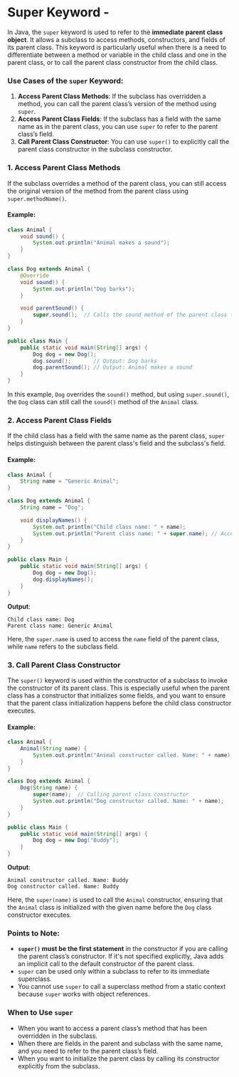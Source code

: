 # Super Keyword -

In Java, the `super` keyword is used to refer to the **immediate parent class object**. It allows a subclass to access methods, constructors, and fields of its parent class. This keyword is particularly useful when there is a need to differentiate between a method or variable in the child class and one in the parent class, or to call the parent class constructor from the child class.

### Use Cases of the `super` Keyword:

1. **Access Parent Class Methods**: If the subclass has overridden a method, you can call the parent class’s version of the method using `super`.
2. **Access Parent Class Fields**: If the subclass has a field with the same name as in the parent class, you can use `super` to refer to the parent class’s field.
3. **Call Parent Class Constructor**: You can use `super()` to explicitly call the parent class constructor in the subclass constructor.

### 1. **Access Parent Class Methods**

If the subclass overrides a method of the parent class, you can still access the original version of the method from the parent class using `super.methodName()`.

#### Example:

```java
class Animal {
    void sound() {
        System.out.println("Animal makes a sound");
    }
}

class Dog extends Animal {
    @Override
    void sound() {
        System.out.println("Dog barks");
    }

    void parentSound() {
        super.sound();  // Calls the sound method of the parent class (Animal)
    }
}

public class Main {
    public static void main(String[] args) {
        Dog dog = new Dog();
        dog.sound();       // Output: Dog barks
        dog.parentSound(); // Output: Animal makes a sound
    }
}
```

In this example, `Dog` overrides the `sound()` method, but using `super.sound()`, the `Dog` class can still call the `sound()` method of the `Animal` class.

### 2. **Access Parent Class Fields**

If the child class has a field with the same name as the parent class, `super` helps distinguish between the parent class's field and the subclass's field.

#### Example:

```java
class Animal {
    String name = "Generic Animal";
}

class Dog extends Animal {
    String name = "Dog";

    void displayNames() {
        System.out.println("Child class name: " + name);
        System.out.println("Parent class name: " + super.name); // Accessing parent class field
    }
}

public class Main {
    public static void main(String[] args) {
        Dog dog = new Dog();
        dog.displayNames();
    }
}
```

**Output**:

```
Child class name: Dog
Parent class name: Generic Animal
```

Here, the `super.name` is used to access the `name` field of the parent class, while `name` refers to the subclass field.

### 3. **Call Parent Class Constructor**

The `super()` keyword is used within the constructor of a subclass to invoke the constructor of its parent class. This is especially useful when the parent class has a constructor that initializes some fields, and you want to ensure that the parent class initialization happens before the child class constructor executes.

#### Example:

```java
class Animal {
    Animal(String name) {
        System.out.println("Animal constructor called. Name: " + name);
    }
}

class Dog extends Animal {
    Dog(String name) {
        super(name);  // Calling parent class constructor
        System.out.println("Dog constructor called. Name: " + name);
    }
}

public class Main {
    public static void main(String[] args) {
        Dog dog = new Dog("Buddy");
    }
}
```

**Output**:

```
Animal constructor called. Name: Buddy
Dog constructor called. Name: Buddy
```

Here, the `super(name)` is used to call the `Animal` constructor, ensuring that the `Animal` class is initialized with the given name before the `Dog` class constructor executes.

### Points to Note:

- **`super()` must be the first statement** in the constructor if you are calling the parent class’s constructor. If it's not specified explicitly, Java adds an implicit call to the default constructor of the parent class.
- `super` can be used only within a subclass to refer to its immediate superclass.
- You cannot use `super` to call a superclass method from a static context because `super` works with object references.

### When to Use `super`

- When you want to access a parent class’s method that has been overridden in the subclass.
- When there are fields in the parent and subclass with the same name, and you need to refer to the parent class’s field.
- When you want to initialize the parent class by calling its constructor explicitly from the subclass.


